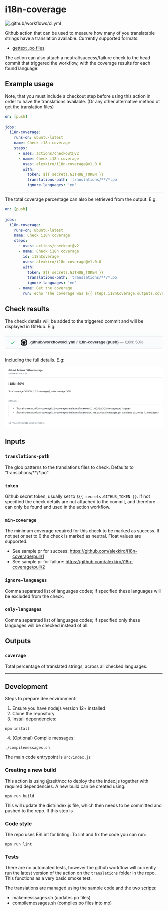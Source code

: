 # i18n-coverage

![.github/workflows/ci.yml](https://github.com/alexkiro/i18n-coverage/workflows/.github/workflows/ci.yml/badge.svg)

Github action that can be used to measure how many of you translatable strings 
have a translation available. Currently supported formats:

 - [gettext .po files](https://www.gnu.org/software/gettext/manual/html_node/PO-Files.html)

The action can also attach a neutral/success/failure check to the head commit that triggered 
the workflow, with the coverage results for each found language.
  
## Example usage

Note, that you must include a checkout step before using this action in order to have the 
translations available. (Or any other alternative method ot get the translation files) 

```yaml
on: [push]

jobs:
  i18n-coverage:
    runs-on: ubuntu-latest
    name: Check i18n coverage
    steps:
      - uses: actions/checkout@v2
      - name: Check i18n coverage
        uses: alexkiro/i18n-coverage@v1.0.0
        with:
          token: ${{ secrets.GITHUB_TOKEN }}
          translations-path: 'translations/**/*.po'
          ignore-languages: 'en'
```

---

The total coverage percentage can also be retrieved from the output. E.g:

```yaml
on: [push]

jobs:
  i18n-coverage:
    runs-on: ubuntu-latest
    name: Check i18n coverage
    steps:
      - uses: actions/checkout@v2
      - name: Check i18n coverage
        id: i18nCoverage
        uses: alexkiro/i18n-coverage@v1.0.0
        with:
          token: ${{ secrets.GITHUB_TOKEN }}
          translations-path: 'translations/**/*.po'
          ignore-languages: 'en'
      - name: Get the coverage
        run: echo "The coverage was ${{ steps.i18nCoverage.outputs.coverage }}"
```

## Check results

The check details will be added to the triggered commit and will be displayed in GitHub. E.g:

![Check summary](docs/imgs/check-summary.png)

Including the full details. E.g:

![Check details](docs/imgs/check-details.png)

## Inputs

### `translations-path`

The glob patterns to the translations files to check. Defaults to "translations/**/*.po". 

### `token`

Github secret token, usually set to `${{ secrets.GITHUB_TOKEN }}`. If not specified the check details
are not attached to the commit, and therefore can only be found and used in the action workflow.

### `min-coverage`

The minimum coverage required for this check to be marked as success. If not set or set to 0 the 
check is marked as neutral. Float values are supported.

 - See sample pr for success: https://github.com/alexkiro/i18n-coverage/pull/1 
 - See sample pr for failure: https://github.com/alexkiro/i18n-coverage/pull/2 

### `ignore-languages`

Comma separated list of languages codes; if specified these languages will be excluded from the check.

### `only-languages`

Comma separated list of languages codes; if specified only these languages will be checked instead of all. 

## Outputs

### `coverage`

Total percentage of translated strings, across all checked languages.

----

## Development

Steps to prepare dev environment: 
 
 1. Ensure you have nodejs version 12+ installed
 2. Clone the repository
 3. Install dependencies: 
```
npm install
```
 4. (Optional) Compile messages:
```
./compilemessages.sh
```

The main code entrypoint is `src/index.js`

### Creating a new build 

This action is using @zeit/ncc to deploy the the index.js together with required dependencies.
A new build can be created using:

```
npm run build
``` 

This will update the dist/index.js file, which then needs to be committed and pushed to the repo. If 
this step is 

### Code style

The repo uses ESLint for linting. To lint and fix the code you can run:

```
npm run lint
```

### Tests

There are no automated tests, however the github workflow will currently run the latest version of the 
action on the `translations` folder in the repo. This functions as a very basic smoke test. 

The translations are managed using the sample code and the two scripts:

 - makemesssages.sh (updates po files)
 - compilemessages.sh (compiles po files into mo)
 